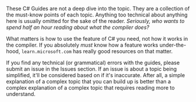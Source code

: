 These C# Guides are not a deep dive into the topic. They are a collection of the must-know points of each topic. Anything too technical about anything here is usually omitted for the sake of the reader. *Seriously, who wants to spend half an hour reading about what the compiler does?* 

What matters is how to use the feature of C# you need, not how it works in the compiler. If you absolutely *must* know how a feature works under-the-hood, `learn.microsoft.com` has really good resources on that matter.

If you find any technical (or grammatical) errors with the guides, please submit an issue in the Issues section. If an issue is about a topic being simplified, it'll be considered based on if it's inaccurate. After all, a simple explanation of a complex topic that you can build up is better than a complex explanation of a complex topic that requires reading more to understand.
